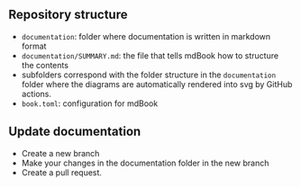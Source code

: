 ## Repository structure

- `documentation`: folder where documentation is written in markdown format
- `documentation/SUMMARY.md`: the file that tells mdBook how to structure the contents
- subfolders correspond with the folder structure in the `documentation` folder where the diagrams are automatically rendered into svg by GitHub actions.
- `book.toml`: configuration for mdBook

## Update documentation

- Create a new branch
- Make your changes in the documentation folder in the new branch
- Create a pull request.
